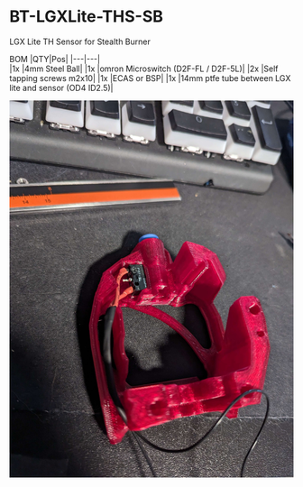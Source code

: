 # BT-LGXLite-THS-SB
LGX Lite TH Sensor for Stealth Burner


BOM
|QTY|Pos|
|---|---|	
|1x |4mm Steel Ball|
|1x |omron Microswitch (D2F-FL / D2F-5L)|
|2x |Self tapping screws m2x10|
|1x |ECAS or BSP|
|1x |14mm ptfe tube between LGX lite and sensor (OD4 ID2.5)|

![1](img/TH_Sensor_mounting.jpg) 

